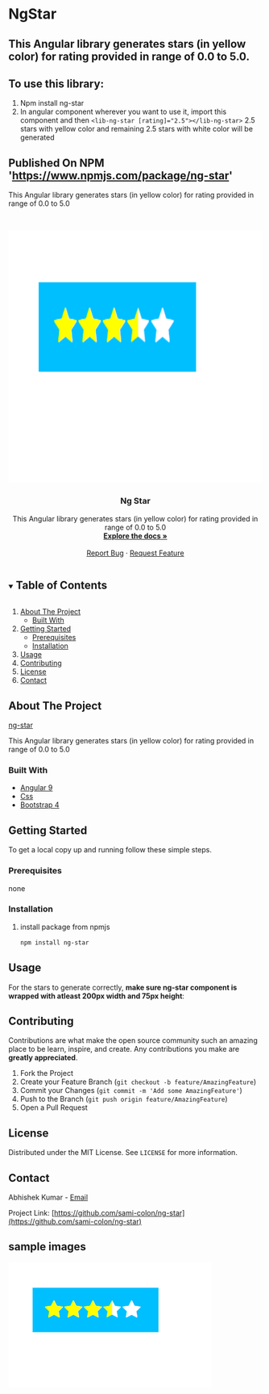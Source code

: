 # NgStar

## This Angular library generates stars (in yellow color) for rating provided in range of 0.0 to 5.0.

## To use this library:
1) Npm install ng-star
2) In angular component wherever you want to use it, import this component and 		then
   `<lib-ng-star [rating]="2.5"></lib-ng-star>`
   2.5 stars with yellow color and remaining 2.5 stars with white color will be generated
   
## Published On NPM 'https://www.npmjs.com/package/ng-star'


This Angular library generates stars (in yellow color) for rating provided in range of 0.0 to 5.0
<!-- PROJECT LOGO -->
<br />
<p align="center">
  <a href="https://github.com/sami-colon/ng-star">
    <img src="images/image1.png" alt="image" width="1000" height="500">
  </a>

  <h3 align="center">Ng Star</h3>

  <p align="center">
    This Angular library generates stars (in yellow color) for rating provided in range of 0.0 to 5.0
    <br />
    <a href="https://github.com/sami-colon/ng-star"><strong>Explore the docs »</strong></a>
    <br />
    <br />
    <a href="https://github.com/sami-colon/ng-star/issues">Report Bug</a>
    ·
    <a href="https://github.com/sami-colon/ng-star/issues">Request Feature</a>
  </p>



<!-- TABLE OF CONTENTS -->
<details open="open">
  <summary><h2 style="display: inline-block">Table of Contents</h2></summary>
  <ol>
    <li>
      <a href="#about-the-project">About The Project</a>
      <ul>
        <li><a href="#built-with">Built With</a></li>
      </ul>
    </li>
    <li>
      <a href="#getting-started">Getting Started</a>
      <ul>
        <li><a href="#prerequisites">Prerequisites</a></li>
        <li><a href="#installation">Installation</a></li>
      </ul>
    </li>
    <li><a href="#usage">Usage</a></li>
    <li><a href="#contributing">Contributing</a></li>
    <li><a href="#license">License</a></li>
    <li><a href="#contact">Contact</a></li>
  </ol>
</details>



<!-- ABOUT THE PROJECT -->
## About The Project
[ng-star](https://www.npmjs.com/package/ng-star)
<p>
	This Angular library generates stars (in yellow color) for rating provided in range of 0.0 to 5.0
</p>


### Built With

* [Angular 9]()
* [Css](https://developer.mozilla.org/en-US/docs/Learn/CSS)
* [Bootstrap 4](https://getbootstrap.com/docs/4.0/getting-started/introduction/)



<!-- GETTING STARTED -->
## Getting Started

To get a local copy up and running follow these simple steps.

### Prerequisites
none

### Installation

1. install package from npmjs
   ```sh
   npm install ng-star
   ```



<!-- USAGE EXAMPLES -->
## Usage

For the stars to generate correctly, **make sure ng-star component is wrapped with atleast 200px width and 75px height**:


<!-- CONTRIBUTING -->
## Contributing

Contributions are what make the open source community such an amazing place to be learn, inspire, and create. Any contributions you make are **greatly appreciated**.

1. Fork the Project
2. Create your Feature Branch (`git checkout -b feature/AmazingFeature`)
3. Commit your Changes (`git commit -m 'Add some AmazingFeature'`)
4. Push to the Branch (`git push origin feature/AmazingFeature`)
5. Open a Pull Request



<!-- LICENSE -->
## License

Distributed under the MIT License. See `LICENSE` for more information.



<!-- CONTACT -->
## Contact

Abhishek Kumar - [Email](mailto:abhishek@neweradevelopers.com)

Project Link: [https://github.com/sami-colon/ng-star](https://github.com/sami-colon/ng-star)



## sample images
<img src="images/image1.png" alt="Logo">

<!-- MARKDOWN LINKS & IMAGES -->
<!-- https://www.markdownguide.org/basic-syntax/#reference-style-links -->
[contributors-shield]: https://img.shields.io/github/contributors/sami-colon/repo.svg?style=for-the-badge
[contributors-url]: https://github.com/sami-colon/eLearn-template/graphs/contributors
[forks-shield]: https://img.shields.io/github/forks/sami-colon/repo.svg?style=for-the-badge
[forks-url]: https://github.com/sami-colon/eLearn-template/network/members
[stars-shield]: https://img.shields.io/github/stars/sami-colon/repo.svg?style=for-the-badge
[stars-url]: https://github.com/sami-colon/eLearn-template/stargazers
[issues-shield]: https://img.shields.io/github/issues/sami-colon/repo.svg?style=for-the-badge
[issues-url]: https://github.com/sami-colon/eLearn-template/issues
[license-shield]: https://img.shields.io/github/license/sami-colon/repo.svg?style=for-the-badge
[license-url]: https://github.com/sami-colon/eLearn-template/blob/master/LICENSE.txt
[linkedin-shield]: https://img.shields.io/badge/-LinkedIn-black.svg?style=for-the-badge&logo=linkedin&colorB=555
[linkedin-url]: https://linkedin.com/in/sami-colon

